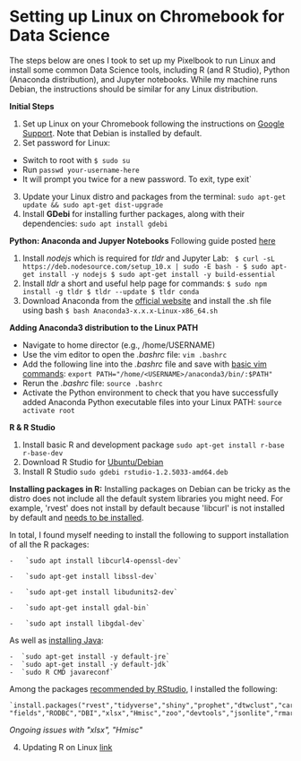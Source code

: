 

# Setting up Linux on Chromebook for Data Science

The steps below are ones I took to set up my Pixelbook to run Linux and install some common Data Science tools, including R (and R Studio), Python (Anaconda distribution), and Jupyter notebooks. While my machine runs Debian, the instructions should be similar for any Linux distribution.

**Initial Steps**
 1. Set up Linux on your Chromebook following the instructions on [Google Support]([https://support.google.com/chromebook/answer/9145439?hl=en](https://support.google.com/chromebook/answer/9145439?hl=en)). Note that Debian is installed by default.
 2. Set password for Linux:
  - Switch to root with `$ sudo su`
  - Run `passwd your-username-here`
  - It will prompt you twice for a new password. To exit, type exit`
 3. Update your Linux distro and packages from the terminal:
  `sudo apt-get update && sudo apt-get dist-upgrade`
 4. Install **GDebi** for installing further packages, along with their dependencies:  `sudo apt install gdebi`


**Python: Anaconda and Jupyer Notebooks**
Following guide posted [here]([https://randlow.github.io/posts/python/set-up-pixelbook-python/#install-nodejs](https://randlow.github.io/posts/python/set-up-pixelbook-python/#install-nodejs))
 1. Install _nodejs_ which is required for _tldr_ and Jupyter Lab:
 ` $ curl -sL https://deb.nodesource.com/setup_10.x | sudo -E bash -
$ sudo apt-get install -y nodejs
$ sudo apt-get install -y build-essential`
 2. Install _tldr_ a short and useful help page for commands:
 `$ sudo npm install -g tldr
  $ tldr --update
  $ tldr conda`
 3. Download Anaconda from the [official website](https://www.anaconda.com/download/#linux) and install the .sh file using bash
 `$ bash Anaconda3-x.x.x-Linux-x86_64.sh`

**Adding Anaconda3 distribution to the Linux PATH**
  - Navigate to home director (e.g., /home/USERNAME)
  - Use the vim editor to open the _.bashrc_ file: `vim .bashrc`
  - Add the following line into the _.bashrc_ file and save with [basic vim commands](https://www.howtoforge.com/vim-basics):
  `export PATH="/home/<USERNAME>/anaconda3/bin/:$PATH"`
  - Rerun the _.bashrc_ file: `source .bashrc`
  - Activate the Python environment to check that you have successfully added Anaconda Python executable files into your Linux PATH: `source activate root`


**R & R Studio**

 1. Install basic R and development package `sudo apt-get install r-base r-base-dev`
 2. Download R Studio for [Ubuntu/Debian](https://rstudio.com/products/rstudio/download/#download)
 3. Install R Studio `sudo gdebi rstudio-1.2.5033-amd64.deb`

**Installing packages in R:**
Installing packages on Debian can be tricky as the distro does not include all the default system libraries you might need. For example, 'rvest' does not install by default because 'libcurl' is not installed by default and [needs to be installed](https://community.rstudio.com/t/packages-installation-process-failed-on-linux-probably-due-to-missing-path-in-the-pkg-config-search-path/50619).

In total, I found myself needing to install the following to support installation of all the R packages:

    -   `sudo apt install libcurl4-openssl-dev`

    -   `sudo apt-get install libssl-dev`

    -   `sudo apt-get install libudunits2-dev`

    -   `sudo apt-get install gdal-bin`

    -   `sudo apt install libgdal-dev`

As well as [installing Java](https://www.r-bloggers.com/installing-rjava-on-ubuntu/):

    -  `sudo apt-get install -y default-jre`
    -  `sudo apt-get install -y default-jdk`
    -  `sudo R CMD javareconf`

Among the packages [recommended by RStudio](https://support.rstudio.com/hc/en-us/articles/201057987-Quick-list-of-useful-R-packages), I installed the following:

    `install.packages("rvest","tidyverse","shiny","prophet","dtwclust","caret","WDI","leaflet","sf", "fields","RODBC","DBI","xlsx","Hmisc","zoo","devtools","jsonlite","rmarkdown","randomForest","multcomp")`

_Ongoing issues with "xlsx", "Hmisc"_


 4. Updating R on Linux [link](http://scottsfarley.com/research/cloudcomputing/2016/07/19/Updating-R-on-Debian.html)
